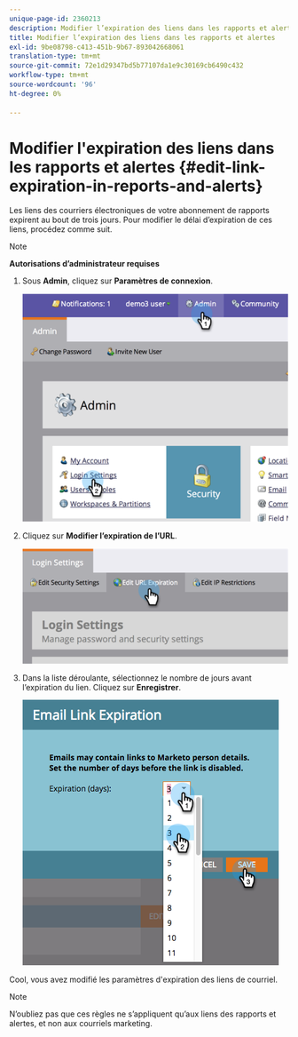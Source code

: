 ```yaml
---
unique-page-id: 2360213
description: Modifier l’expiration des liens dans les rapports et alertes - Documents Marketo - Documentation du produit
title: Modifier l’expiration des liens dans les rapports et alertes
exl-id: 9be08798-c413-451b-9b67-893042668061
translation-type: tm+mt
source-git-commit: 72e1d29347bd5b77107da1e9c30169cb6490c432
workflow-type: tm+mt
source-wordcount: '96'
ht-degree: 0%

---
```


# Modifier l&#39;expiration des liens dans les rapports et alertes {#edit-link-expiration-in-reports-and-alerts}

Les liens des courriers électroniques de votre abonnement de rapports expirent au bout de trois jours. Pour modifier le délai d’expiration de ces liens, procédez comme suit.

>[!NOTE]
>
>**Autorisations d’administrateur requises**

1. Sous **Admin**, cliquez sur **Paramètres de connexion**.

   ![](assets/image2014-9-24-11-3a33-3a31.png)

1. Cliquez sur **Modifier l’expiration de l’URL**.

   ![](assets/image2014-9-24-11-3a33-3a43.png)

1. Dans la liste déroulante, sélectionnez le nombre de jours avant l’expiration du lien. Cliquez sur **Enregistrer**.

   ![](assets/emaillinkexpiration.png)

Cool, vous avez modifié les paramètres d&#39;expiration des liens de courriel.

>[!NOTE]
>
>N’oubliez pas que ces règles ne s’appliquent qu’aux liens des rapports et alertes, et non aux courriels marketing.
